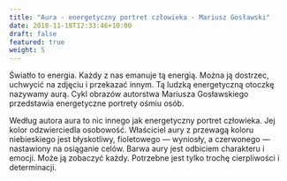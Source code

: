 ```yaml
---
title: "Aura - energetyczny portret człowieka - Mariusz Gosławski"
date: 2018-11-18T12:33:46+10:00
draft: false
featured: true
weight: 5
---
```

Światło to energia. Każdy z nas emanuje tą energią. Można ją dostrzec, uchwycić na zdjęciu i przekazać innym. Tą ludzką energetyczną otoczkę nazywamy aurą. Cykl obrazów autorstwa Mariusza Gosławskiego przedstawia energetyczne portrety ośmiu osób.

Według autora aura to nic innego jak energetyczny portret człowieka. Jej kolor odzwierciedla osobowość. Właściciel aury z przewagą koloru niebieskiego jest błyskotliwy, fioletowego — wyniosły, a czerwonego — nastawiony na osiąganie celów. Barwa aury jest odbiciem charakteru i emocji. Może ją zobaczyć każdy. Potrzebne jest tylko trochę cierpliwości i determinacji.
